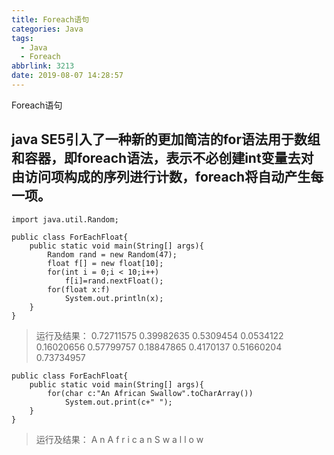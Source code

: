 ```yaml
---
title: Foreach语句
categories: Java
tags:
  - Java
  - Foreach
abbrlink: 3213
date: 2019-08-07 14:28:57
---
```

Foreach语句
<!--more-->
## java SE5引入了一种新的更加简洁的for语法用于数组和容器，即foreach语法，表示不必创建int变量去对由访问项构成的序列进行计数，foreach将自动产生每一项。

```
import java.util.Random;

public class ForEachFloat{
    public static void main(String[] args){
        Random rand = new Random(47);
        float f[] = new float[10];
        for(int i = 0;i < 10;i++)
            f[i]=rand.nextFloat();
        for(float x:f)
            System.out.println(x);
    }
}
```

>运行及结果：
>0.72711575
>0.39982635
>0.5309454
>0.0534122
>0.16020656
>0.57799757
>0.18847865
>0.4170137
>0.51660204
>0.73734957


```
public class ForEachFloat{
    public static void main(String[] args){
        for(char c:"An African Swallow".toCharArray())
        	System.out.print(c+" ");	
    }
}
```

>运行及结果：
>A n   A f r i c a n   S w a l l o w 


